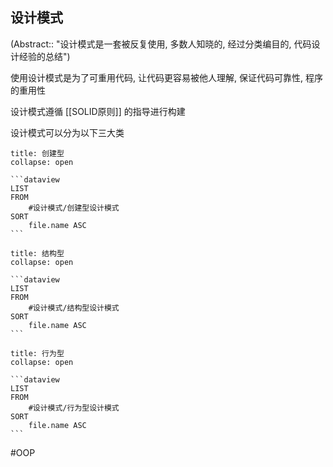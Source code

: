 ## 设计模式
(Abstract:: "设计模式是一套被反复使用, 多数人知晓的, 经过分类编目的, 代码设计经验的总结")

使用设计模式是为了可重用代码, 让代码更容易被他人理解, 保证代码可靠性, 程序的重用性

设计模式遵循 [[SOLID原则]] 的指导进行构建

设计模式可以分为以下三大类

````ad-quote
title: 创建型
collapse: open

```dataview
LIST
FROM
	#设计模式/创建型设计模式
SORT
	file.name ASC
```
````

````ad-quote
title: 结构型
collapse: open

```dataview
LIST
FROM
	#设计模式/结构型设计模式
SORT
	file.name ASC
```

````

````ad-quote
title: 行为型
collapse: open

```dataview
LIST
FROM
	#设计模式/行为型设计模式
SORT
	file.name ASC
```

````

#OOP 